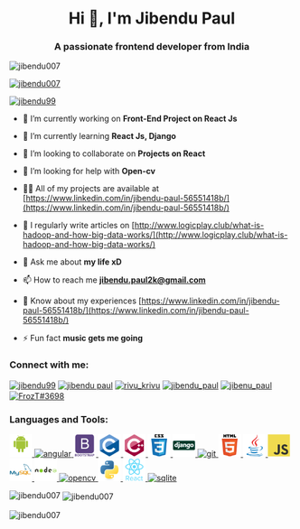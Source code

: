 <h1 align="center">Hi 👋, I'm Jibendu Paul</h1>
<h3 align="center">A passionate frontend developer from India</h3>

<p align="left"> <img src="https://komarev.com/ghpvc/?username=jibendu007&label=Profile%20views&color=0e75b6&style=flat" alt="jibendu007" /> </p>

<p align="left"> <a href="https://github.com/ryo-ma/github-profile-trophy"><img src="https://github-profile-trophy.vercel.app/?username=jibendu007" alt="jibendu007" /></a> </p>

<p align="left"> <a href="https://twitter.com/jibendu99" target="blank"><img src="https://img.shields.io/twitter/follow/jibendu99?logo=twitter&style=for-the-badge" alt="jibendu99" /></a> </p>

- 🔭 I’m currently working on **Front-End Project on React Js**

- 🌱 I’m currently learning **React Js, Django**

- 👯 I’m looking to collaborate on **Projects on React**

- 🤝 I’m looking for help with **Open-cv**

- 👨‍💻 All of my projects are available at [https://www.linkedin.com/in/jibendu-paul-56551418b/](https://www.linkedin.com/in/jibendu-paul-56551418b/)

- 📝 I regularly write articles on [http://www.logicplay.club/what-is-hadoop-and-how-big-data-works/](http://www.logicplay.club/what-is-hadoop-and-how-big-data-works/)

- 💬 Ask me about **my life xD**

- 📫 How to reach me **jibendu.paul2k@gmail.com**

- 📄 Know about my experiences [https://www.linkedin.com/in/jibendu-paul-56551418b/](https://www.linkedin.com/in/jibendu-paul-56551418b/)

- ⚡ Fun fact **music gets me going**

<h3 align="left">Connect with me:</h3>
<p align="left">
<a href="https://twitter.com/jibendu99" target="blank"><img align="center" src="https://raw.githubusercontent.com/rahuldkjain/github-profile-readme-generator/master/src/images/icons/Social/twitter.svg" alt="jibendu99" height="30" width="40" /></a>
<a href="https://linkedin.com/in/jibendu paul" target="blank"><img align="center" src="https://raw.githubusercontent.com/rahuldkjain/github-profile-readme-generator/master/src/images/icons/Social/linked-in-alt.svg" alt="jibendu paul" height="30" width="40" /></a>
<a href="https://instagram.com/rivu_krivu" target="blank"><img align="center" src="https://raw.githubusercontent.com/rahuldkjain/github-profile-readme-generator/master/src/images/icons/Social/instagram.svg" alt="rivu_krivu" height="30" width="40" /></a>
<a href="https://www.hackerrank.com/jibendu_paul" target="blank"><img align="center" src="https://raw.githubusercontent.com/rahuldkjain/github-profile-readme-generator/master/src/images/icons/Social/hackerrank.svg" alt="jibendu_paul" height="30" width="40" /></a>
<a href="https://www.leetcode.com/jibenu_paul" target="blank"><img align="center" src="https://raw.githubusercontent.com/rahuldkjain/github-profile-readme-generator/master/src/images/icons/Social/leet-code.svg" alt="jibenu_paul" height="30" width="40" /></a>
<a href="https://discord.gg/FrozT#3698" target="blank"><img align="center" src="https://raw.githubusercontent.com/rahuldkjain/github-profile-readme-generator/master/src/images/icons/Social/discord.svg" alt="FrozT#3698" height="30" width="40" /></a>
</p>

<h3 align="left">Languages and Tools:</h3>
<p align="left"> <a href="https://developer.android.com" target="_blank"> <img src="https://raw.githubusercontent.com/devicons/devicon/master/icons/android/android-original-wordmark.svg" alt="android" width="40" height="40"/> </a> <a href="https://angular.io" target="_blank"> <img src="https://angular.io/assets/images/logos/angular/angular.svg" alt="angular" width="40" height="40"/> </a> <a href="https://getbootstrap.com" target="_blank"> <img src="https://raw.githubusercontent.com/devicons/devicon/master/icons/bootstrap/bootstrap-plain-wordmark.svg" alt="bootstrap" width="40" height="40"/> </a> <a href="https://www.cprogramming.com/" target="_blank"> <img src="https://raw.githubusercontent.com/devicons/devicon/master/icons/c/c-original.svg" alt="c" width="40" height="40"/> </a> <a href="https://www.w3schools.com/cpp/" target="_blank"> <img src="https://raw.githubusercontent.com/devicons/devicon/master/icons/cplusplus/cplusplus-original.svg" alt="cplusplus" width="40" height="40"/> </a> <a href="https://www.w3schools.com/css/" target="_blank"> <img src="https://raw.githubusercontent.com/devicons/devicon/master/icons/css3/css3-original-wordmark.svg" alt="css3" width="40" height="40"/> </a> <a href="https://www.djangoproject.com/" target="_blank"> <img src="https://raw.githubusercontent.com/devicons/devicon/master/icons/django/django-original.svg" alt="django" width="40" height="40"/> </a> <a href="https://git-scm.com/" target="_blank"> <img src="https://www.vectorlogo.zone/logos/git-scm/git-scm-icon.svg" alt="git" width="40" height="40"/> </a> <a href="https://www.w3.org/html/" target="_blank"> <img src="https://raw.githubusercontent.com/devicons/devicon/master/icons/html5/html5-original-wordmark.svg" alt="html5" width="40" height="40"/> </a> <a href="https://www.java.com" target="_blank"> <img src="https://raw.githubusercontent.com/devicons/devicon/master/icons/java/java-original.svg" alt="java" width="40" height="40"/> </a> <a href="https://developer.mozilla.org/en-US/docs/Web/JavaScript" target="_blank"> <img src="https://raw.githubusercontent.com/devicons/devicon/master/icons/javascript/javascript-original.svg" alt="javascript" width="40" height="40"/> </a> <a href="https://www.mysql.com/" target="_blank"> <img src="https://raw.githubusercontent.com/devicons/devicon/master/icons/mysql/mysql-original-wordmark.svg" alt="mysql" width="40" height="40"/> </a> <a href="https://nodejs.org" target="_blank"> <img src="https://raw.githubusercontent.com/devicons/devicon/master/icons/nodejs/nodejs-original-wordmark.svg" alt="nodejs" width="40" height="40"/> </a> <a href="https://opencv.org/" target="_blank"> <img src="https://www.vectorlogo.zone/logos/opencv/opencv-icon.svg" alt="opencv" width="40" height="40"/> </a> <a href="https://www.python.org" target="_blank"> <img src="https://raw.githubusercontent.com/devicons/devicon/master/icons/python/python-original.svg" alt="python" width="40" height="40"/> </a> <a href="https://reactjs.org/" target="_blank"> <img src="https://raw.githubusercontent.com/devicons/devicon/master/icons/react/react-original-wordmark.svg" alt="react" width="40" height="40"/> </a> <a href="https://www.sqlite.org/" target="_blank"> <img src="https://www.vectorlogo.zone/logos/sqlite/sqlite-icon.svg" alt="sqlite" width="40" height="40"/> </a> </p>

<p><img align="left" src="https://github-readme-stats.vercel.app/api/top-langs?username=jibendu007&show_icons=true&locale=en&layout=compact" alt="jibendu007" /></p>

<p>&nbsp;<img align="center" src="https://github-readme-stats.vercel.app/api?username=jibendu007&show_icons=true&locale=en" alt="jibendu007" /></p>

<p><img align="center" src="https://github-readme-streak-stats.herokuapp.com/?user=jibendu007&" alt="jibendu007" /></p>
